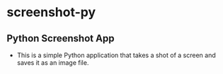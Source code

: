 # screenshot-py
## Python Screenshot App
- This is a simple Python application that takes a shot of a screen and saves it as an image file.
